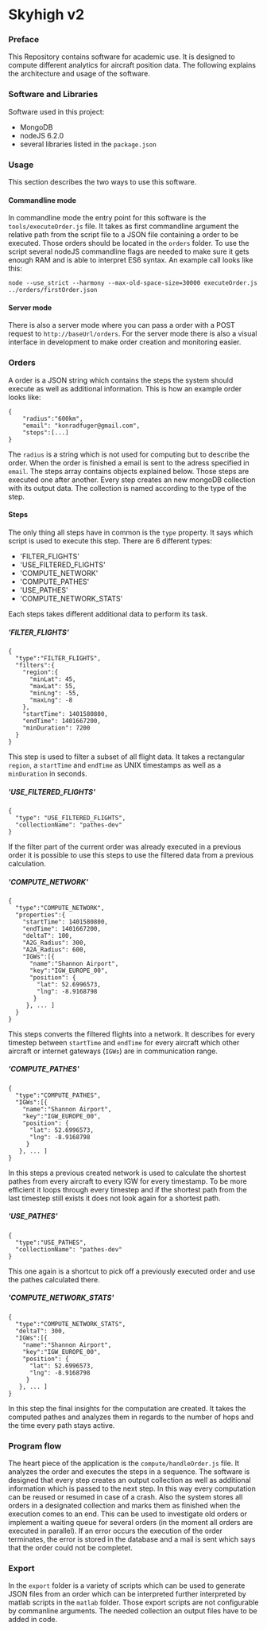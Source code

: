 # Skyhigh v2

### Preface

This Repository contains software for academic use. It is designed to compute different analytics for aircraft position data. The following explains the architecture and usage of the software.


### Software and Libraries

Software used in this project:
* MongoDB
* nodeJS 6.2.0
* several libraries listed in the `package.json`



### Usage

This section describes the two ways to use this software.

#### Commandline mode

In commandline mode the entry point for this software is the `tools/executeOrder.js` file. It takes as first commandline argument the relative path from the script file to a JSON file containing a order to be executed. Those orders should be located in the `orders` folder. To use the script several nodeJS commandline flags are needed to make sure it gets enough RAM and is able to interpret ES6 syntax. An example call looks like this:

`node --use_strict --harmony --max-old-space-size=30000 executeOrder.js ../orders/firstOrder.json`

#### Server mode

There is also a server mode where you can pass a order with a POST request to `http://baseUrl/orders`. For the server mode there is also a visual interface in development to make order creation and monitoring easier.


### Orders

A order is a JSON string which contains the steps the system should execute as well as additional information.
This is how an example order looks like:

```
{
    "radius":"600km",
    "email": "konradfuger@gmail.com",
    "steps":[...]
}
```

The `radius` is a string which is not used for computing but to describe the order. When the order is finished a email is sent to the adress specified in `email`. The steps array contains objects explained below. Those steps are executed one after another. Every step creates an new mongoDB collection with its output data. The collection is named according to the type of the step.

#### Steps

The only thing all steps have in common is the `type` property. It says which script is used to execute this step. There are 6 different types:

* 'FILTER_FLIGHTS'
* 'USE_FILTERED_FLIGHTS'
* 'COMPUTE_NETWORK'
* 'COMPUTE_PATHES'
* 'USE_PATHES'
* 'COMPUTE_NETWORK_STATS'

Each steps takes different additional data to perform its task.

##### 'FILTER_FLIGHTS'

```
{
  "type":"FILTER_FLIGHTS",
  "filters":{
    "region":{
      "minLat": 45,
      "maxLat": 55,
      "minLng": -55,
      "maxLng": -8
    },
    "startTime": 1401580800,
    "endTime": 1401667200,
    "minDuration": 7200
  }
}
```
This step is used to filter a subset of all flight data. It takes a rectangular `region`, a `startTime` and `endTime` as UNIX timestamps as well as a `minDuration` in seconds.

##### 'USE_FILTERED_FLIGHTS'
```
{
  "type": "USE_FILTERED_FLIGHTS",
  "collectionName": "pathes-dev"
}
```

If the filter part of the current order was already executed in a previous order it is possible to use this steps to use the filtered data from a previous calculation.

##### 'COMPUTE_NETWORK'
```
{
  "type":"COMPUTE_NETWORK",
  "properties":{
    "startTime": 1401580800,
    "endTime": 1401667200,
    "deltaT": 100,
    "A2G_Radius": 300,
    "A2A_Radius": 600, 
    "IGWs":[{
      "name":"Shannon Airport",
      "key":"IGW_EUROPE_00",
      "position": {
        "lat": 52.6996573,
        "lng": -8.9168798
       }
     }, ... ]
  }
}
```

This steps converts the filtered flights into a network. It describes for every timestep between `startTime` and `endTime` for every aircraft which other aircraft or internet gateways (`IGWs`) are in communication range.

##### 'COMPUTE_PATHES'
```
{
  "type":"COMPUTE_PATHES",
  "IGWs":[{
    "name":"Shannon Airport",
    "key":"IGW_EUROPE_00",
    "position": {
      "lat": 52.6996573,
      "lng": -8.9168798
     }
   }, ... ]
}
```

In this steps a previous created network is used to calculate the shortest pathes from every aircraft to every IGW for every timestamp. To be more efficient it loops through every timestep and if the shortest path from the last timestep still exists it does not look again for a shortest path.

##### 'USE_PATHES'
```
{
  "type":"USE_PATHES",
  "collectionName": "pathes-dev"
}
```

This one again is a shortcut to pick off a previously executed order and use the pathes calculated there.

##### 'COMPUTE_NETWORK_STATS'
```
{
  "type":"COMPUTE_NETWORK_STATS",
  "deltaT": 300,
  "IGWs":[{
    "name":"Shannon Airport",
    "key":"IGW_EUROPE_00",
    "position": {
      "lat": 52.6996573,
      "lng": -8.9168798
     }
   }, ... ]
}
```

In this step the final insights for the computation are created. It takes the computed pathes and analyzes them in regards to the number of hops and the time every path stays active.


### Program flow

The heart piece of the application is the `compute/handleOrder.js` file. It analyzes the order and executes the steps in a sequence. The software is designed that every step creates an output collection as well as additional information which is passed to the next step. In this way every computation can be reused or resumed in case of a crash. Also the system stores all orders in a designated collection and marks them as finished when the execution comes to an end. This can be used to investigate old orders or implement a waiting queue for several orders (in the moment all orders are executed in parallel). If an error occurs the execution of the order terminates, the error is stored in the database and a mail is sent which says that the order could not be completet.


### Export

In the `export` folder is a variety of scripts which can be used to generate JSON files from an order which can be interpreted further interpreted by matlab scripts in the `matlab` folder. Those export scripts are not configurable by commanline arguments. The needed collection an output files have to be added in code. 
